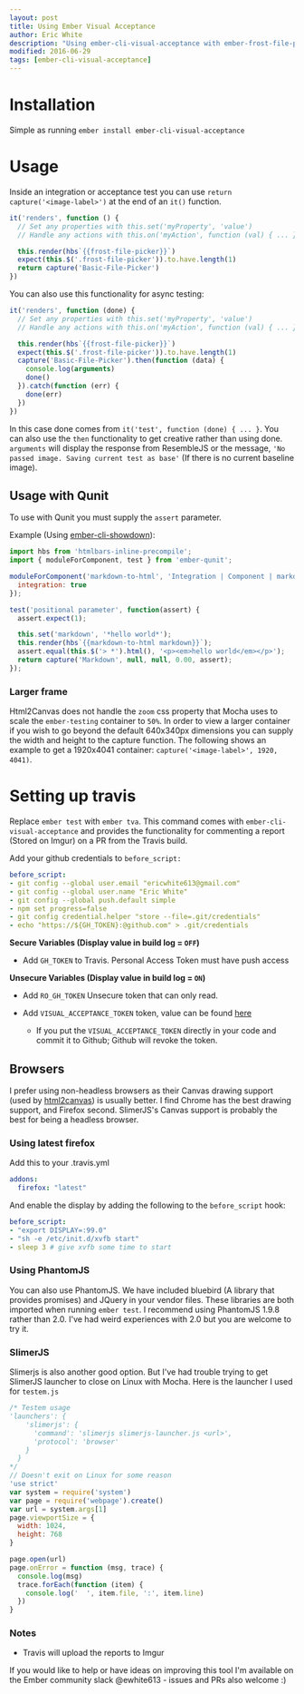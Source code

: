 ```yaml
---
layout: post
title: Using Ember Visual Acceptance
author: Eric White
description: "Using ember-cli-visual-acceptance with ember-frost-file-picker"
modified: 2016-06-29
tags: [ember-cli-visual-acceptance]
---
```


# Installation
 Simple as running `ember install ember-cli-visual-acceptance`

# Usage
Inside an integration or acceptance test you can use `return capture('<image-label>')` at the end of an `it()` function.

~~~ javascript
it('renders', function () {
  // Set any properties with this.set('myProperty', 'value')
  // Handle any actions with this.on('myAction', function (val) { ... })

  this.render(hbs`{{frost-file-picker}}`)
  expect(this.$('.frost-file-picker')).to.have.length(1)
  return capture('Basic-File-Picker')
})
~~~

 You can also use this functionality for async testing:

~~~ javascript
it('renders', function (done) {
  // Set any properties with this.set('myProperty', 'value')
  // Handle any actions with this.on('myAction', function (val) { ... })

  this.render(hbs`{{frost-file-picker}}`)
  expect(this.$('.frost-file-picker')).to.have.length(1)
  capture('Basic-File-Picker').then(function (data) {
    console.log(arguments)
    done()
  }).catch(function (err) {
    done(err)
  })
})
~~~

In this case done comes from `it('test', function (done) { ... }`. You can also use the `then` functionality to get creative rather than using done.
`arguments` will display the response from ResembleJS or the message, `'No passed image. Saving current test as base'` (If there is no current baseline image).

## Usage with Qunit
To use with Qunit you must supply the `assert` parameter.

Example (Using [ember-cli-showdown](https://github.com/gcollazo/ember-cli-showdown/blob/master/tests/integration/components/markdown-to-html-test.js)): 

~~~ javascript
import hbs from 'htmlbars-inline-precompile';
import { moduleForComponent, test } from 'ember-qunit';

moduleForComponent('markdown-to-html', 'Integration | Component | markdown to html', {
  integration: true
});

test('positional parameter', function(assert) {
  assert.expect(1);

  this.set('markdown', '*hello world*');
  this.render(hbs`{{markdown-to-html markdown}}`);
  assert.equal(this.$('> *').html(), '<p><em>hello world</em></p>');
  return capture('Markdown', null, null, 0.00, assert);
});
~~~

### Larger frame
 Html2Canvas does not handle the `zoom` css property that Mocha uses to scale the `ember-testing` container to `50%`. In order to view a larger container if you wish to go beyond the default 640x340px dimensions you can supply the width and height to the capture function. The following shows an example to get a 1920x4041 container: `capture('<image-label>', 1920, 4041)`.

# Setting up travis
Replace `ember test` with `ember tva`. This command comes with `ember-cli-visual-acceptance` and provides the functionality for commenting  a report (Stored on Imgur) on a PR from the Travis build.


Add your github credentials to `before_script:`

~~~ yaml
before_script:
- git config --global user.email "ericwhite613@gmail.com"
- git config --global user.name "Eric White"
- git config --global push.default simple
- npm set progress=false
- git config credential.helper "store --file=.git/credentials"
- echo "https://${GH_TOKEN}:@github.com" > .git/credentials
~~~
**Secure Variables (Display value in build log = `OFF`)**

* Add `GH_TOKEN` to Travis. Personal Access Token must have push access

**Unsecure Variables (Display value in build log = `ON`)**

* Add `RO_GH_TOKEN` Unsecure token that can only read.

* Add `VISUAL_ACCEPTANCE_TOKEN` token, value can be found [here](https://travis-ci.org/ciena-frost/ember-frost-file-picker/jobs/137522760#L275)
  * If you put the `VISUAL_ACCEPTANCE_TOKEN` directly in your code and commit it to Github; Github will revoke the token.

## Browsers
I prefer using non-headless browsers as their Canvas drawing support (used by [html2canvas](http://html2canvas.hertzen.com/)) is usually better. I find Chrome has the best drawing support, and Firefox second. SlimerJS's Canvas support is probably the best for being a headless browser.

### Using latest firefox
Add this to your .travis.yml

~~~ yaml
addons:
  firefox: "latest"
~~~

And enable the display by adding the following to the `before_script` hook: 

~~~ yaml
before_script:
- "export DISPLAY=:99.0"
- "sh -e /etc/init.d/xvfb start"
- sleep 3 # give xvfb some time to start
~~~

### Using PhantomJS
You can also use PhantomJS. We have included bluebird (A library that provides promises) and JQuery in your vendor files. These libraries are both imported when running `ember test`. I recommend using PhantomJS 1.9.8 rather than 2.0. I've had weird experiences with 2.0 but you are welcome to try it.

### SlimerJS
Slimerjs is also another good option. But I've had trouble trying to get SlimerJS launcher to close on Linux with Mocha.
Here is the launcher I used for `testem.js`


~~~ javascript
/* Testem usage
'launchers': {
    'slimerjs': {
      'command': 'slimerjs slimerjs-launcher.js <url>',
      'protocol': 'browser'
    }
  }
*/
// Doesn't exit on Linux for some reason
'use strict'
var system = require('system')
var page = require('webpage').create()
var url = system.args[1]
page.viewportSize = {
  width: 1024,
  height: 768
}

page.open(url)
page.onError = function (msg, trace) {
  console.log(msg)
  trace.forEach(function (item) {
    console.log('  ', item.file, ':', item.line)
  })
}
~~~

### Notes
* Travis will upload the reports to Imgur

If you would like to help or have ideas on improving this tool I'm available on the Ember community slack @ewhite613 - issues and PRs also welcome :) 
